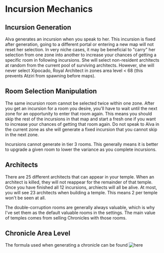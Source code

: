 # Incursion Mechanics
## Incursion Generation
Alva generates an incursion when you speak to her. This incursion is fixed after generation, going to a different portal or entering a new map will not reset her selection. In very niche cases, it may be beneficial to "carry" her selection from one zone into another to increase your chances of getting a specific room in following incursions. She will select non-resident architects at random from the current pool of surviving architects. However, she will never select Xipocado, Royal Architect in zones area level < 68 (this prevents Atziri from spawning before maps).

## Room Selection Manipulation
The same incursion room cannot be selected twice within one zone. After you get an incursion for a room you desire, you'll have to wait until the next zone for an opportunity to enter that room again. This means you should skip the rest of the incursions in that map and start a fresh one if you want to increase your chances of getting that room again. Do not speak to Alva in the current zone as she will generate a fixed incursion that you cannot skip in the next zone.

Incursions cannot generate in tier 3 rooms. This generally means it is better to upgrade a given room to lower the variance as you complete incursions.

## Architects
There are 25 different architects that can appear in your temple. When an architect is killed, they will not reappear for the remainder of that temple. Once you have finished all 12 incursions, archiects will all be alive. At most, you will see 23 architects when building a temple. This means 2 per temple won't be seen at all.

The double-corruption rooms are generally always valuable, which is why I've set them as the default valuable rooms in the settings. The main value of temples comes from selling Chronicles with those rooms.

## Chronicle Area Level
The formula used when generating a chronicle can be found ![here](https://www.poewiki.net/wiki/The_Temple_of_Atzoatl)